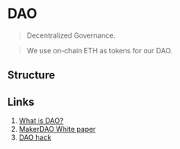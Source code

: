 # DAO

> Decentralized Governance.

> We use on-chain ETH as tokens for our DAO.


## Structure

## Links

1. [What is DAO?](https://www.investopedia.com/tech/what-dao/)
2. [MakerDAO White paper](https://makerdao.com/en/whitepaper/#abstract)
3. [DAO hack](https://www.gemini.com/cryptopedia/the-dao-hack-makerdao)


